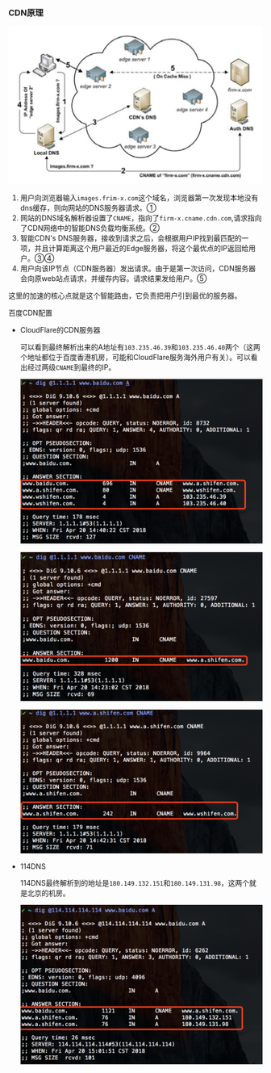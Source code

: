 ### CDN原理
![](images/QQ20160815-0@2x.png)

1. 用户向浏览器输入`images.frim-x.com`这个域名，浏览器第一次发现本地没有dns缓存，则向网站的DNS服务器请求。①
2. 网站的DNS域名解析器设置了`CNAME`，指向了`firm-x.cname.cdn.com`,请求指向了CDN网络中的智能DNS负载均衡系统。②
3. 智能CDN's DNS服务器，接收到请求之后，会根据用户IP找到最匹配的一项，并且计算距离这个用户最近的Edge服务器，将这个最优点的IP返回给用户。③④
5. 用户向该IP节点（CDN服务器）发出请求。由于是第一次访问，CDN服务器会向原web站点请求，并缓存内容。请求结果发给用户。⑤

这里的加速的核心点就是这个智能路由，它负责把用户引到最优的服务器。

百度CDN配置
- CloudFlare的CDN服务器

    可以看到最终解析出来的A地址有`103.235.46.39`和`103.235.46.40`两个（这两个地址都位于百度香港机房，可能和CloudFlare服务海外用户有关）。可以看出经过两级`CNAME`到最终的IP。

    ![](images/dig-dns.png)

    ![](images/dig-dns-cname.png)

    ![](images/dig-dns-cname2.png)

- 114DNS

    114DNS最终解析到的地址是`180.149.132.151`和`180.149.131.98`，这两个就是北京的机房。

    ![](images/dig-114-dns.png)
    
